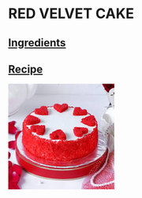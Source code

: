 # RED VELVET CAKE
## [Ingredients](ingredients.md)

## [Recipe](recipe.md)
![Yummy!](redvelvet.jpg)
